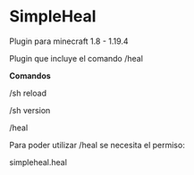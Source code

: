 # SimpleHeal
 Plugin para minecraft 1.8 - 1.19.4

Plugin que incluye el comando /heal

**Comandos**

/sh reload

/sh version

/heal

Para poder utilizar /heal se necesita el permiso: 

simpleheal.heal
